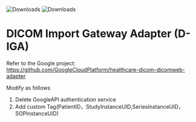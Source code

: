 <img src="https://img.shields.io/badge/D_IGA-1.0.0-blue.svg" alt="Downloads"> <img src="https://img.shields.io/badge/JDK-11-green.svg" alt="Downloads"> 

# DICOM Import Gateway Adapter  (D-IGA)


Refer to the Google project: https://github.com/GoogleCloudPlatform/healthcare-dicom-dicomweb-adapter

Modify as follows
  1. Delete GoogleAPI authentication service 
  2. Add custom Tag(PatientID，StudyInstanceUID,SeriesInstanceUID，SOPInstanceUID)
 
